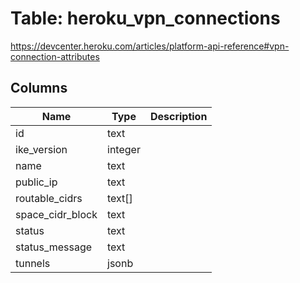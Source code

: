 
# Table: heroku_vpn_connections
https://devcenter.heroku.com/articles/platform-api-reference#vpn-connection-attributes
## Columns
| Name        | Type           | Description  |
| ------------- | ------------- | -----  |
|id|text||
|ike_version|integer||
|name|text||
|public_ip|text||
|routable_cidrs|text[]||
|space_cidr_block|text||
|status|text||
|status_message|text||
|tunnels|jsonb||
